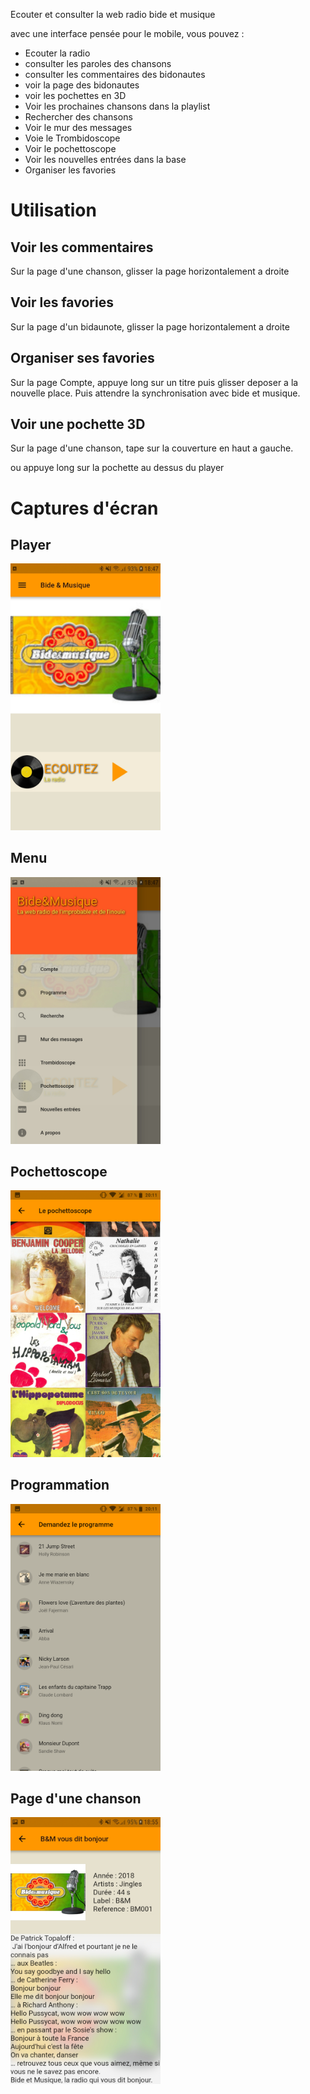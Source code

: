 Ecouter et consulter la web radio bide et musique

avec une interface pensée pour le mobile, vous pouvez :

* Ecouter la radio
* consulter les paroles des chansons
* consulter les commentaires des bidonautes
* voir la page des bidonautes
* voir les pochettes en 3D
* Voir les prochaines chansons dans la playlist
* Rechercher des chansons
* Voir le mur des messages
* Voie le Trombidoscope
* Voir le pochettoscope
* Voir les nouvelles entrées dans la base
* Organiser les favories

# Utilisation 

## Voir les commentaires

Sur la page d'une chanson, glisser la page horizontalement a droite

## Voir les favories 

Sur la page d'un bidaunote, glisser la page horizontalement a droite

## Organiser ses favories

Sur la page Compte, appuye long sur un titre puis glisser deposer a la nouvelle place. Puis attendre la synchronisation avec bide et musique. 

## Voir une pochette 3D

Sur la page d'une chanson, tape sur la couverture en haut a gauche. 

ou appuye long sur la pochette au dessus du player

# Captures d'écran 

## Player 

<img src="/screenshots/Screenshot_Bide-et-Musique_Player.jpg" width="240px" />

## Menu

<img src="/screenshots/Screenshot_Bide-et-Musique_Menu.jpg" width="240px" />

## Pochettoscope

<img src="/screenshots/Screenshot_Bide-et-Musique_Pochettoscope.png" width="240px" />

## Programmation 

<img src="/screenshots/Screenshot_Bide-et-Musique_Program.png" width="240px" />

## Page d'une chanson
<img src="/screenshots/Screenshot_Bide-et-Musique_Song.jpg" width="240px" />
